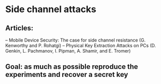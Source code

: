 # Side channel attacks

## Articles:
– Mobile Device Security: The case for side channel resistance (G. Kenworthy and P.
Rohatgi)
– Physical Key Extraction Attacks on PCs (D. Genkin, L. Pachmanov, I. Pipman, A. Shamir,
and E. Tromer)

## Goal: as much as possible reproduce the experiments and recover a secret key

